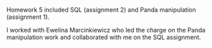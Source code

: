 Homework 5 included SQL (assignment 2) and Panda manipulation (assignment 1).

I worked with Ewelina Marcinkiewicz who led the charge on the Panda manipulation work and collaborated with me on the SQL assignment.
